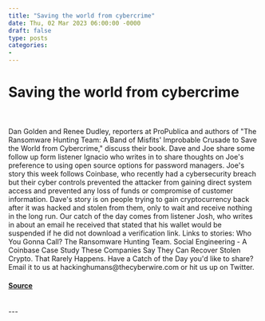 ```yaml
---
title: "Saving the world from cybercrime"
date: Thu, 02 Mar 2023 06:00:00 -0000
draft: false
type: posts
categories: 
- 
---
```

# Saving the world from cybercrime

<br/>

<br/>
Dan Golden and Renee Dudley, reporters at ProPublica and authors of "The Ransomware Hunting Team: A Band of Misfits' Improbable Crusade to Save the World from Cybercrime," discuss their book. Dave and Joe share some follow up form listener Ignacio who writes in to share thoughts on Joe's preference to using open source options for password managers. Joe's story this week follows Coinbase, who recently had a cybersecurity breach but their cyber controls prevented the attacker from gaining direct system access and prevented any loss of funds or compromise of customer information. Dave's story is on people trying to gain cryptocurrency back after it was hacked and stolen from them, only to wait and receive nothing in the long run. Our catch of the day comes from listener Josh, who writes in about an email he received that stated that his wallet would be suspended if he did not download a verification link. Links to stories: Who You Gonna Call? The Ransomware Hunting Team. Social Engineering - A Coinbase Case Study These Companies Say They Can Recover Stolen Crypto. That Rarely Happens. Have a Catch of the Day you'd like to share? Email it to us at hackinghumans@thecyberwire.com or hit us up on Twitter.

#### [Source](https://thecyberwire.com/podcasts/hacking-humans/234/notes)

<br/>
---
